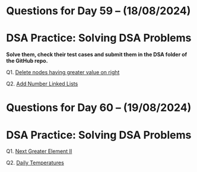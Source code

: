 # Questions for Day 59 – (18/08/2024)
# DSA Practice: Solving DSA Problems


**Solve them, check their test cases and submit them in the DSA folder of the GitHub repo.**

Q1. [Delete nodes having greater value on right](https://www.geeksforgeeks.org/problems/delete-nodes-having-greater-value-on-right/1)

Q2. [Add Number Linked Lists](https://www.geeksforgeeks.org/problems/add-two-numbers-represented-by-linked-lists/1)


# Questions for Day 60 – (19/08/2024)
# DSA Practice: Solving DSA Problems


Q1. [Next Greater Element II](https://leetcode.com/problems/next-greater-element-ii/description/)

Q2. [Daily Temperatures](https://leetcode.com/problems/daily-temperatures/description/)
